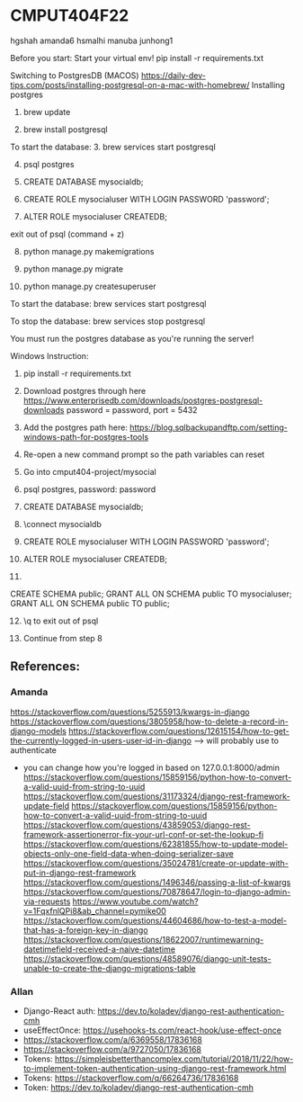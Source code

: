 # CMPUT404F22
hgshah
amanda6
hsmalhi
manuba
junhong1

Before you start:
Start your virtual env!
pip install -r requirements.txt

Switching to PostgresDB (MACOS)
https://daily-dev-tips.com/posts/installing-postgresql-on-a-mac-with-homebrew/
Installing postgres

1. brew update

2. brew install postgresql

To start the database:
3. brew services start postgresql

4. psql postgres

5. CREATE DATABASE mysocialdb;

6. CREATE ROLE mysocialuser WITH LOGIN PASSWORD 'password';

7. ALTER ROLE mysocialuser CREATEDB;

exit out of psql (command + z)

8. python manage.py makemigrations

9. python manage.py migrate

10. python manage.py createsuperuser

To start the database:
brew services start postgresql

To stop the database:
brew services stop postgresql

You must run the postgres database as you're running the server!

Windows Instruction:

1. pip install -r requirements.txt

2. Download postgres through here https://www.enterprisedb.com/downloads/postgres-postgresql-downloads
password = password, port = 5432

3. Add the postgres path here: https://blog.sqlbackupandftp.com/setting-windows-path-for-postgres-tools

4. Re-open a new command prompt so the path variables can reset

5. Go into cmput404-project/mysocial

6. psql postgres, password: password

7. CREATE DATABASE mysocialdb;

8. \connect mysocialdb

9. CREATE ROLE mysocialuser WITH LOGIN PASSWORD 'password';

10. ALTER ROLE mysocialuser CREATEDB;

11.
CREATE SCHEMA public;
GRANT ALL ON SCHEMA public TO mysocialuser;
GRANT ALL ON SCHEMA public TO public;

12. \q to exit out of psql

13. Continue from step 8


## References:
### Amanda
https://stackoverflow.com/questions/5255913/kwargs-in-django
https://stackoverflow.com/questions/3805958/how-to-delete-a-record-in-django-models
https://stackoverflow.com/questions/12615154/how-to-get-the-currently-logged-in-users-user-id-in-django --> will probably use to authenticate
- you can change how you're logged in based on 127.0.0.1:8000/admin
https://stackoverflow.com/questions/15859156/python-how-to-convert-a-valid-uuid-from-string-to-uuid
https://stackoverflow.com/questions/31173324/django-rest-framework-update-field
https://stackoverflow.com/questions/15859156/python-how-to-convert-a-valid-uuid-from-string-to-uuid
https://stackoverflow.com/questions/43859053/django-rest-framework-assertionerror-fix-your-url-conf-or-set-the-lookup-fi
https://stackoverflow.com/questions/62381855/how-to-update-model-objects-only-one-field-data-when-doing-serializer-save
https://stackoverflow.com/questions/35024781/create-or-update-with-put-in-django-rest-framework
https://stackoverflow.com/questions/1496346/passing-a-list-of-kwargs
https://stackoverflow.com/questions/70878647/login-to-django-admin-via-requests
https://www.youtube.com/watch?v=1FqxfnlQPi8&ab_channel=pymike00
https://stackoverflow.com/questions/44604686/how-to-test-a-model-that-has-a-foreign-key-in-django
https://stackoverflow.com/questions/18622007/runtimewarning-datetimefield-received-a-naive-datetime
https://stackoverflow.com/questions/48589076/django-unit-tests-unable-to-create-the-django-migrations-table

### Allan
- Django-React auth: https://dev.to/koladev/django-rest-authentication-cmh
- useEffectOnce: https://usehooks-ts.com/react-hook/use-effect-once
- https://stackoverflow.com/a/6369558/17836168
- https://stackoverflow.com/a/9727050/17836168
- Tokens: https://simpleisbetterthancomplex.com/tutorial/2018/11/22/how-to-implement-token-authentication-using-django-rest-framework.html
- Tokens: https://stackoverflow.com/q/66264736/17836168
- Token: https://dev.to/koladev/django-rest-authentication-cmh